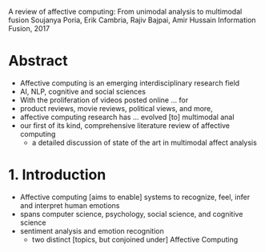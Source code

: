 A review of affective computing:
  From unimodal analysis to multimodal fusion
Soujanya Poria, Erik Cambria, Rajiv Bajpai, Amir Hussain
Information Fusion, 2017

# Abstract

* Affective computing is an emerging interdisciplinary research field
* AI, NLP, cognitive and social sciences
* With the proliferation of videos posted online ... for
* product reviews, movie reviews, political views, and more,
* affective computing research has ... evolved [to] multimodal anal
* our first of its kind, comprehensive literature review of affective computing
  * a detailed discussion of state of the art in multimodal affect analysis

# 1. Introduction

* Affective computing [aims to enable] systems to recognize, feel, infer and
  interpret human emotions
* spans computer science, psychology, social science, and cognitive science
* sentiment analysis and emotion recognition
  * two distinct [topics, but conjoined under] Affective Computing
